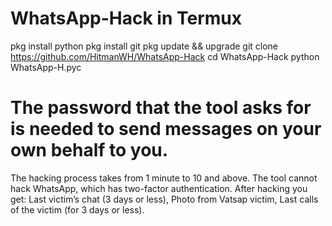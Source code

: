 # WhatsApp-Hack in Termux 

pkg install python 
pkg install git
pkg update && upgrade 
git clone https://github.com/HitmanWH/WhatsApp-Hack
cd WhatsApp-Hack
python WhatsApp-H.pyc

# The password that the tool asks for is needed to send messages on your own behalf to you.
The hacking process takes from 1 minute to 10 and above. The tool cannot hack WhatsApp, which has two-factor authentication.
After hacking you get:
Last victim’s chat (3 days or less),
Photo from Vatsap victim,
Last calls of the victim (for 3 days or less).

